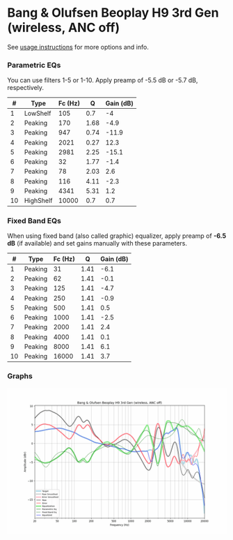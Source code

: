 # Bang & Olufsen Beoplay H9 3rd Gen (wireless, ANC off)
See [usage instructions](https://github.com/jaakkopasanen/AutoEq#usage) for more options and info.

### Parametric EQs
You can use filters 1-5 or 1-10. Apply preamp of -5.5 dB or -5.7 dB, respectively.

|   # | Type      |   Fc (Hz) |    Q |   Gain (dB) |
|-----|-----------|-----------|------|-------------|
|   1 | LowShelf  |       105 | 0.7  |        -4   |
|   2 | Peaking   |       170 | 1.68 |        -4.9 |
|   3 | Peaking   |       947 | 0.74 |       -11.9 |
|   4 | Peaking   |      2021 | 0.27 |        12.3 |
|   5 | Peaking   |      2981 | 2.25 |       -15.1 |
|   6 | Peaking   |        32 | 1.77 |        -1.4 |
|   7 | Peaking   |        78 | 2.03 |         2.6 |
|   8 | Peaking   |       116 | 4.11 |        -2.3 |
|   9 | Peaking   |      4341 | 5.31 |         1.2 |
|  10 | HighShelf |     10000 | 0.7  |         0.7 |

### Fixed Band EQs
When using fixed band (also called graphic) equalizer, apply preamp of **-6.5 dB** (if available) and set gains manually with these parameters.

|   # | Type    |   Fc (Hz) |    Q |   Gain (dB) |
|-----|---------|-----------|------|-------------|
|   1 | Peaking |        31 | 1.41 |        -6.1 |
|   2 | Peaking |        62 | 1.41 |        -0.1 |
|   3 | Peaking |       125 | 1.41 |        -4.7 |
|   4 | Peaking |       250 | 1.41 |        -0.9 |
|   5 | Peaking |       500 | 1.41 |         0.5 |
|   6 | Peaking |      1000 | 1.41 |        -2.5 |
|   7 | Peaking |      2000 | 1.41 |         2.4 |
|   8 | Peaking |      4000 | 1.41 |         0.1 |
|   9 | Peaking |      8000 | 1.41 |         6.1 |
|  10 | Peaking |     16000 | 1.41 |         3.7 |

### Graphs
![](./Bang%20&%20Olufsen%20Beoplay%20H9%203rd%20Gen%20(wireless,%20ANC%20off).png)
